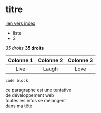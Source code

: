 # titre
[lien vers index](index.md)
* liste
* 3

*35 droits*
**35 droits**
  
Colonne 1 | Colonne 2 | Colonne 3
:----------:|:-----------:|:-----------:
Live | Laugh | Love
~~~
code block 
~~~
  <p>ce paragraphe est une tentative <br>
  de développement web <br>
  toutes les infos se mélangent <br>
  dans ma tête </p>
